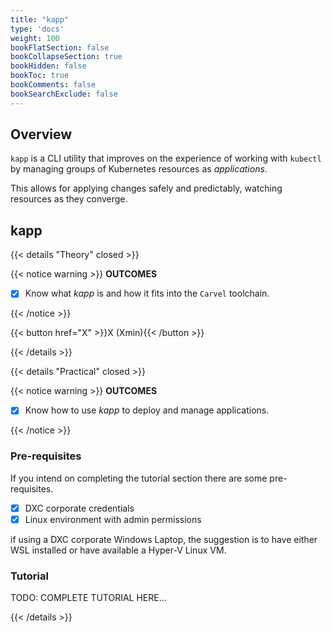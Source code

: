 ```yaml
---
title: "kapp"
type: 'docs'
weight: 100
bookFlatSection: false
bookCollapseSection: true
bookHidden: false
bookToc: true
bookComments: false
bookSearchExclude: false
---
```


## Overview

`kapp` is a CLI utility that improves on the experience of working with `kubectl` by managing groups of Kubernetes resources as _applications_.

This allows for applying changes safely and predictably, watching resources as they converge.

## kapp

{{< details "Theory" closed >}}

{{< notice warning >}}
**OUTCOMES**

- [x] Know what _kapp_ is and how it fits into the `Carvel` toolchain.

{{< /notice >}}

{{< button href="X" >}}X (Xmin){{< /button >}}

{{< /details >}}

{{< details "Practical" closed >}}

{{< notice warning >}}
**OUTCOMES**

- [x] Know how to use _kapp_ to deploy and manage applications.

{{< /notice >}}

### Pre-requisites

If you intend on completing the tutorial section there are some pre-requisites.

- [x] DXC corporate credentials
- [x] Linux environment with admin permissions

if using a DXC corporate Windows Laptop, the suggestion is to have either WSL installed or have available a Hyper-V Linux VM.

### Tutorial

TODO: COMPLETE TUTORIAL HERE...

{{< /details >}}
